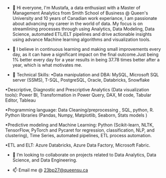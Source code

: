- 👋 Hi everyone, I'm Mustafa, a data enthusiast with a Master of Management Analytics from Smith School of Business @ Queen's University and 10 years of Canadian work
experiance, I am passionate about advancing my career in the world of data. My focus is on streamlining processes through using Analytics, Data Modeling, Data Science, automated ETL/ELT pipelines and drive actionable insights using advance Machine learning algorithms and visualization tools.

- 👀 I believe in continuous learning and making small improvements every day, as it can have a significant impact on the final outcome.Just being 1% better every day for a year results in being 37.78 times better after a year, which is what motivates me.
  
- 🌱 Technical Skills:
•Data manipulation and DBA: MySQL, Microsoft SQL server (SSMS), T-SQL, PostgreSQL, Oracle, Databricks, Snowflake

•Descriptive, Diagnostic and Prescriptive Analytics (Data visualization tools): Power BI, Transformation in Power Query, DAX, M code, Tabular Editor, Tableau

•Programming language: Data Cleaning/preprocessing , SQL, python, R. Python libraries (Pandas, Numpy, Matplotlib, Seaborn, Stats models )

•Predictive modeling and Machine Learning: Python (Scikit-learn, NLTK, TensorFlow, PyTorch and Pycaret for regression, classification, NLP, and clustering), Time Series, automated pipelines, ETL process automation. 

•ETL and ELT: Azure Databricks, Azure Data Factory, Microsoft Fabric.
  
- 🤝 I’m looking to collaborate on projects related to Data Analytics, Data Science, and Data Engineering.
  
- 📫 Email me @ 23bp27@queensu.ca


